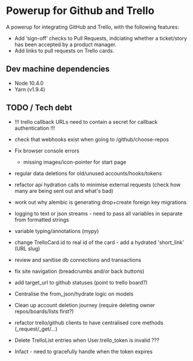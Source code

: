 # Powerup for Github and Trello

A powerup for integrating GitHub and Trello, with the following features:

* Add ‘sign-off’ checks to Pull Requests, indciating whether a ticket/story has been accepted by a product manager.
* Add links to pull requests on Trello cards.

## Dev machine dependencies

* Node 10.4.0
* Yarn (v1.9.4)

## TODO / Tech debt
* !!! trello callback URLs need to contain a secret for callback authentication !!!
* check that webhooks exist when going to /github/choose-repos
* Fix browser console errors
    * missing images/icon-pointer for start page
* regular data deletions for old/unused accounts/hooks/tokens
* refactor api hydration calls to minimise external requests (check how many are being sent out and what's bad)
* work out why alembic is generating drop+create foreign key migrations
* logging to text or json streams - need to pass all variables in separate from formatted strings
* variable typing/annotations (mypy)
* change TrelloCard.id to real id of the card - add a hydrated 'short_link' (URL slug)
* review and sanitise db connections and transactions
* fix site navigation (breadcrumbs and/or back buttons)
* add target_url to github statuses (point to trello board?)
* Centralise the from_json/hydrate logic on models
* Clean up account deletion journey (require deleting owner repos/boards/lists first?)
* refactor trello/github clients to have centralised core methods (_request/_get/...)



* Delete TrelloList entries when User.trello_token is invalid ???
* Infact - need to gracefully handle when the token expires